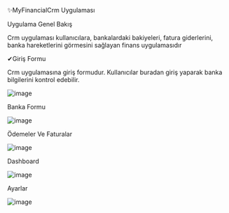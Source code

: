 ✨MyFinancialCrm Uygulaması

Uygulama Genel Bakış

Crm uygulaması kullanıcılara, bankalardaki bakiyeleri, fatura giderlerini, banka hareketlerini görmesini sağlayan finans uygulamasıdır

✔Giriş Formu

Crm uygulamasına giriş formudur. Kullanıcılar buradan giriş yaparak banka bilgilerini kontrol edebilir.

![image](https://github.com/user-attachments/assets/fec41c5c-5865-4759-a9bf-370be0429fb0)

Banka Formu

![image](https://github.com/user-attachments/assets/247aa93c-9545-4096-ad91-0a7dc69b0669)

Ödemeler Ve Faturalar

![image](https://github.com/user-attachments/assets/9637bacb-93da-46e5-ae3a-c7edf179bc04)

Dashboard

![image](https://github.com/user-attachments/assets/9898ac99-0377-4837-a829-4dad2c3e8088)

Ayarlar

![image](https://github.com/user-attachments/assets/7e26509d-9239-4c47-9073-f5832cdafd57)







